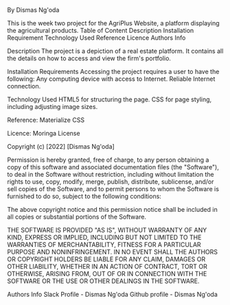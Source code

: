 By Dismas Ng'oda

This is the week two project for the AgriPlus Website, a platform displaying the agricultural products. 
Table of Content 
  Description 
  Installation Requirement 
  Technology Used 
  Reference 
  Licence 
  Authors Info

Description
The project is a depiction of a real estate platform. It contains all the details on how to access and view the firm's portfolio.

Installation Requirements
Accessing the project requires a user to have the following: Any computing device with access to Internet. Reliable Internet connection.

Technology Used
HTML5 for structuring the page. 
CSS for page styling, including adjusting image sizes.

Reference: Materialize CSS

Licence: Moringa License

Copyright (c) [2022] [Dismas Ng'oda]

Permission is hereby granted, free of charge, to any person obtaining a copy of this software and associated documentation files (the "Software"), to deal in the Software without restriction, including without limitation the rights to use, copy, modify, merge, publish, distribute, sublicense, and/or sell copies of the Software, and to permit persons to whom the Software is furnished to do so, subject to the following conditions:

The above copyright notice and this permission notice shall be included in all copies or substantial portions of the Software.

THE SOFTWARE IS PROVIDED "AS IS", WITHOUT WARRANTY OF ANY KIND, EXPRESS OR IMPLIED, INCLUDING BUT NOT LIMITED TO THE WARRANTIES OF MERCHANTABILITY, FITNESS FOR A PARTICULAR PURPOSE AND NONINFRINGEMENT. IN NO EVENT SHALL THE AUTHORS OR COPYRIGHT HOLDERS BE LIABLE FOR ANY CLAIM, DAMAGES OR OTHER LIABILITY, WHETHER IN AN ACTION OF CONTRACT, TORT OR OTHERWISE, ARISING FROM, OUT OF OR IN CONNECTION WITH THE SOFTWARE OR THE USE OR OTHER DEALINGS IN THE SOFTWARE.

Authors Info Slack Profile - Dismas Ng'oda Github profile - Dismas Ng'oda

